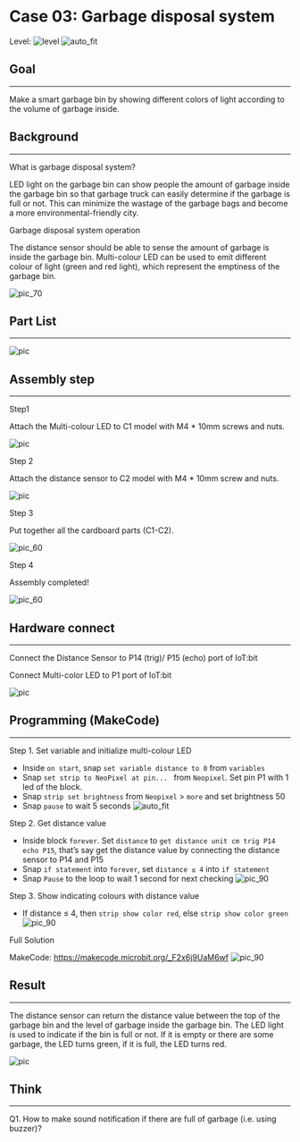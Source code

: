 # Case 03: Garbage disposal system 

Level: ![level](images/level2.png)
![auto_fit](images/Case3/case-03.png)<P>


## Goal
<HR>

Make a smart garbage bin by showing different colors of light according to the volume of garbage inside.<BR><P>

## Background
<HR>

<span id="subtitle">What is garbage disposal system?</span><P>
LED light on the garbage bin can show people the amount of garbage inside the garbage bin so that garbage truck can easily determine if the garbage is full or not. This can minimize the wastage of the garbage bags and become a more environmental-friendly city.<BR><P>

<span id="subtitle">Garbage disposal system operation</span><P>
The distance sensor should be able to sense the amount of garbage is inside the garbage bin. Multi-colour LED can be used to emit different colour of light (green and red light), which represent the emptiness of the garbage bin.<BR><P>
![pic_70](images/Case3/Concept-diagram-Case3.png)<P>

## Part List
<HR>

![pic](images/Case3/Case3_parts.png)<P>

## Assembly step
<HR>

<span id="subtitle">Step1</span><P>
Attach the Multi-colour LED to C1 model with M4 * 10mm screws and nuts.<BR><P>
![pic](images/Case3/Case3_ass1.png)<P>
<span id="subtitle">Step 2</span><P>
Attach the distance sensor to C2 model with M4 * 10mm screw and nuts.<BR><P>
![pic](images/Case3/Case3_ass2.png)<P>
<span id="subtitle">Step 3</span><P>
Put together all the cardboard parts (C1-C2).<BR><P>
![pic_60](images/Case3/Case3_ass3.png)<P>
<span id="subtitle">Step 4</span><P>
Assembly completed!<BR><P>
![pic_60](images/Case3/Case3_ass4.png)<P>

## Hardware connect
<HR>

Connect the Distance Sensor to P14 (trig)/ P15 (echo) port of IoT:bit<BR><P>
Connect Multi-color LED to P1 port of IoT:bit<BR><P>
![pic](images/Case3/Case3_hardware.png)<P>

## Programming (MakeCode)
<HR>

<span id="subtitle">Step 1. Set variable and initialize multi-colour LED</span><P>
* Inside `on start`, snap `set variable distance to 0` from `variables`
* Snap `set strip to NeoPixel at pin... ` from `Neopixel`. Set pin P1 with 1 led of the block.
* Snap `strip set brightness` from `Neopixel` > `more` and set brightness 50
* Snap `pause` to wait 5 seconds
![auto_fit](images/Case3/Case3_p1.png)<P>

<span id="subtitle">Step 2. Get distance value</span><P>
* Inside block `forever`. Set `distance` to `get distance unit cm trig P14 echo P15`, that’s say get the distance value by connecting the distance sensor to P14 and P15
* Snap `if statement` into `forever`, set `distance ≤ 4` into `if statement`
* Snap `Pause` to the loop to wait 1 second for next checking
![pic_90](images/Case3/Case3_p2.png)<P>

<span id="subtitle">Step 3. Show indicating colours with distance value</span><P>
* If distance ≤ 4, then `strip show color red`, else `strip show color green`
![pic_90](images/Case3/Case3_p3.png)<P>


<span id="subtitle">Full Solution<BR><P>
MakeCode: <a href="https://makecode.microbit.org/_F2x6j9UaM6wf" target="_blank">https://makecode.microbit.org/_F2x6j9UaM6wf</a>
![pic_90](images/Case3/Case3_full_program.png)<P>


## Result
<HR>

The distance sensor can return the distance value between the top of the garbage bin and the level of garbage inside the garbage bin. The LED light is used to indicate if the bin is full or not. If it is empty or there are some garbage, the LED turns green, if it is full, the LED turns red.<BR><P>
![pic](images/Case3/Case3_result.gif)<P>

## Think
<HR>

Q1. How to make sound notification if there are full of garbage (i.e. using buzzer)?<BR><P>
